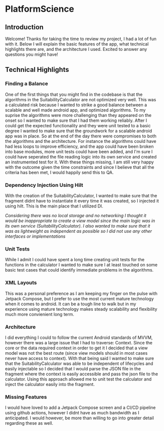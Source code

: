 # PlatformScience

## Introduction
Welcome! Thanks for taking the time to review my project, I had a lot of fun with it. 
Below I will explain the basic features of the app, what technical highlights there are, and the architecture I used. Excited to answer any questions you might have!

## Technical Highlights
### Finding a Balance
One of the first things that you might find in the codebase is that the algorithms in the SuitabilityCalculator are not optimized very well. This was a calculated risk because I wanted to strike a good balance between a scalable and well made android app, and optimized algorithms. To my suprise the algorithms were more challenging than they appeared on the onset so I wanted to make sure that I had them working reliably. After I could get the expected functionality and they were unit tested to a basic degree I wanted to make sure that the groundwork for a scalable android app was in place. So at the end of the day there were compromises to both the algorithms and the architecture. For instance the algorithms could have had less loops to improve efficiency, and the app could have been broken into base modules, more unit tests could have been added, and I'm sure I could have seperated the file reading logic into its own service and created an instrumented test for it. With these things missing, I am still very happy with the outcome given the time constraints and since I believe that all the criteria has been met, I would happily send this to QA.
### Dependency Injection Using Hilt
With the creation of the SuitabilityCalculator, I wanted to make sure that the fragment didnt have to instantiate it every time it was created, so I injected it using hilt. This is the main place that I utilized DI. 

_Considering there was no local storage and no networking I thought it would be inappropriate to create a view model since the main logic was in its own service (SuitabilityCalculator). I also wanted to make sure that it was as 
lightweight as independent as possible so I did not use any other interfaces or implementations_

### Unit Tests
While I admit I could have spent a long time creating unit tests for the functions in the calculator I wanted to make sure I at least touched on some basic test cases that could identify immediate problems in the algorithms.

### XML Layouts
This was a personal preference as I am keeping my finger on the pulse with Jetpack Compose, but I prefer to use the most current mature technology when it comes to android. It can be a tough 
line to walk but in my experience using mature technology makes steady scalability and flexibility much more convienient long term. 

### Architecture
I did everything I could to follow the current Android standards of MVVM, however there was a large issue that I had to traverse: Context. Since the core or the data required context in order to get it I decided that a view model was not the best route (since view models should in most cases never have access to context). With that being said I wanted to make sure that the SuitabilityCalculator was able to be independent of lifecycles and easily injectable so I decided that I would parse the JSON file in the fragment where the context is easily accessible and pass the json file to the calculator. Using this approach allowed me to unit test the calculator and inject the calculator easily into the fragment.

### Missing Features
I would have loved to add a Jetpack Compose screen and a CI/CD pipeline using github actions, however I didnt have as much bandwidth as I anticipated. I would however, be more than willing to go into greater detail regarding these as well.
